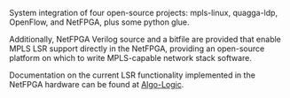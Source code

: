 System integration of four open-source projects: mpls-linux, quagga-ldp, OpenFlow, and NetFPGA, plus some python glue.

Additionally, NetFPGA Verilog source and a bitfile are provided that enable MPLS LSR support directly in the NetFPGA, providing an open-source platform  on which to write MPLS-capable network stack software.

Documentation on the current LSR functionality implemented in the NetFPGA hardware can be found at [Algo-Logic](http://algo-logic.com/lsr/).